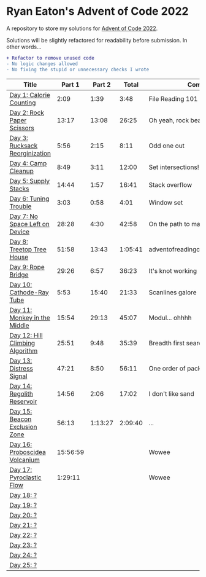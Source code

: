 # Ryan Eaton's Advent of Code 2022
A repository to store my solutions for [Advent of Code 2022](https://adventofcode.com/2022).

Solutions will be slightly refactored for readability before submission. In other words...

```diff
+ Refactor to remove unused code
- No logic changes allowed
- No fixing the stupid or unnecessary checks I wrote
```

|Title|Part 1|Part 2|Total|Comment|
|---|---|---|---|---|
|[Day 1: Calorie Counting](1.md)|2:09|1:39|3:48|File Reading 101|
|[Day 2: Rock Paper Scissors](2.md)|13:17|13:08|26:25|Oh yeah, rock beats scissors...|
|[Day 3: Rucksack Reorginization](3.md)|5:56|2:15|8:11|Odd one out|
|[Day 4: Camp Cleanup](4.md)|8:49|3:11|12:00|Set intersections!|
|[Day 5: Supply Stacks](5.md)|14:44|1:57|16:41|Stack overflow|
|[Day 6: Tuning Trouble](6.md)|3:03|0:58|4:01|Window set|
|[Day 7: No Space Left on Device](7.md)|28:28|4:30|42:58|On the path to madness|
|[Day 8: Treetop Tree House](8.md)|51:58|13:43|1:05:41|adventofreadingcomprehension.com|
|[Day 9: Rope Bridge](9.md)|29:26|6:57|36:23|It's knot working|
|[Day 10: Cathode-Ray Tube](10.md)|5:53|15:40|21:33|Scanlines galore|
|[Day 11: Monkey in the Middle](11.md)|15:54|29:13|45:07|Modul... ohhhh|
|[Day 12: Hill Climbing Algorithm](12.md)|25:51|9:48|35:39|Breadth first search|
|[Day 13: Distress Signal](13.md)|47:21|8:50|56:11|One order of packets please|
|[Day 14: Regolith Reservoir](14.md)|14:56|2:06|17:02|I don't like sand|
|[Day 15: Beacon Exclusion Zone](15.md)|56:13|1:13:27|2:09:40|...|
|[Day 16: Proboscidea Volcanium](16.md)|15:56:59|||Wowee|
|[Day 17: Pyroclastic Flow](17.md)|1:29:11|||Wowee|
|[Day 18: ?](18.md)|||||
|[Day 19: ?](19.md)|||||
|[Day 20: ?](20.md)|||||
|[Day 21: ?](21.md)|||||
|[Day 22: ?](22.md)|||||
|[Day 23: ?](23.md)|||||
|[Day 24: ?](24.md)|||||
|[Day 25: ?](25.md)|||||
